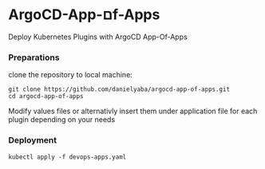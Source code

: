 # ArgoCD-App-םf-Apps
Deploy Kubernetes Plugins with ArgoCD App-Of-Apps

### Preparations
clone the repository to local machine:
```
git clone https://github.com/danielyaba/argocd-app-of-apps.git
cd argocd-app-of-apps
```


Modify values files  or alternativly insert them under application file for each plugin depending on your needs

### Deployment
```
kubectl apply -f devops-apps.yaml
```


